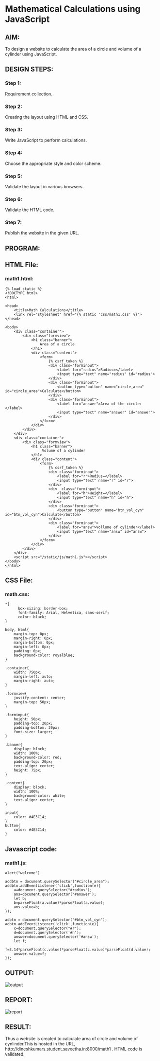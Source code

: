 # Mathematical Calculations using JavaScript
## AIM:
To design a website to calculate the area of a circle and volume of a cylinder using JavaScript.

## DESIGN STEPS:
### Step 1: 
Requirement collection.
### Step 2:
Creating the layout using HTML and CSS.
### Step 3:
Write JavaScript to perform calculations.
### Step 4:
Choose the appropriate style and color scheme.
### Step 5:
Validate the layout in various browsers.
### Step 6:
Validate the HTML code.
### Step 7:
Publish the website in the given URL.


## PROGRAM:

## HTML File:
### math1.html:
```
{% load static %}
<!DOCTYPE html>
<html>

<head>
    <title>Math Calculations</title>
    <link rel="stylesheet" href="{% static 'css/math1.css' %}">
</head>

<body>
    <div class="container">
        <div class="formview">
            <h1 class="banner">
                Area of a circle
            </h1>
            <div class="content">
                <form>
                    {% csrf_token %}
                    <div class="forminput">
                        <label for="radius">Radius=</label>
                        <input type="text" name="radius" id="radius">
                    </div>                    
                    <div class="forminput">
                        <button type="button" name="circle_area" id="circle_area">Calculate</button>
                    </div>
                    <div class="forminput">
                        <label for="answer">Area of the circle: </label>
                        <input type="text" name="answer" id="answer">
                    </div>
                </form>
            </div>
        </div>
    </div>    
    <div class="container">
        <div class="formview">
            <h1 class="banner">
                 Volume of a cylinder
            </h1>
            <div class="content">
                <form>
                    {% csrf_token %}
                    <div class="forminput">
                        <label for="r">Radius=</label>
                        <input type="text" name="r" id="r">
                    </div>
                    <div  class="forminput">
                        <label for="h">Height=</label>
                        <input type="text" name="h" id="h">
                    </div>                    
                    <div class="forminput">
                        <button type="button" name="btn_vol_cyn" id="btn_vol_cyn">Calculate</button>
                    </div>
                    <div class="forminput">
                        <label for="answ">Vollume of cylinder</label>
                        <input type="text" name="answ" id="answ">
                    </div>
                </form>
            </div>
        </div>
    </div>
    <script src="/static/js/math1.js"></script>
</body>
</html> 
```

## CSS File:
### math.css:
```
*{
      box-sizing: border-box;
      font-family: Arial, Helvetica, sans-serif;
      color: black;
}

body, html{
    margin-top: 0px;
    margin-right: 0px;
    margin-bottom: 0px;
    margin-left: 0px;
    padding: 0px;
    background-color: royalblue;
}

.container{
    width: 750px;
    margin-left: auto;
    margin-right: auto;
}

.formview{
    justify-content: center;
    margin-top: 50px; 
}

.forminput{
    height: 50px;
    padding-top: 20px;
    padding-bottom: 20px;
    font-size: larger;
}

.banner{
    display: block;
    width: 100%;
    background-color: red;
    padding-top: 20px;
    text-align: center;
    height: 75px;
}

.content{
    display: block;
    width: 100%;
    background-color: white;
    text-align: center;
}

input{
    color: #4E3C14;
}
button{
    color: #4E3C14;
}
```

## Javascript code:
### math1.js:
```
alert("welcome")

addbtn = document.querySelector("#circle_area");
addbtn.addEventListener('click',function(e){
    a=document.querySelector("#radius");
    ans=document.querySelector('#answer');
    let b;
    b=parseFloat(a.value)*parseFloat(a.value);
    ans.value=b;
});

adbtn = document.querySelector("#btn_vol_cyn");
adbtn.addEventListener('click',function(e){
    c=document.querySelector("#r");
    d=document.querySelector('#h');
    answer=document.querySelector('#answ');
    let f;
    f=3.14*parseFloat(c.value)*parseFloat(c.value)*parseFloat(d.value);
    answer.value=f;
});
```

## OUTPUT:
![output](./static/pics/outputpage.png)

## REPORT:
![report](./static/pics/report.png)

## RESULT:
Thus a website is created to calculate area of circle and volume of cynlinder.This is hosted in the URL, http://dineshkumars.student.saveetha.in:8000/math1 . HTML code is validated.